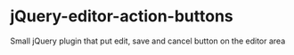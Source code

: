 # jQuery-editor-action-buttons
Small jQuery plugin that put edit, save and cancel button on the editor area

